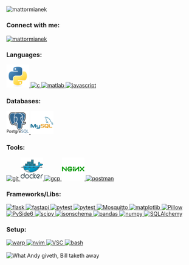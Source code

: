 <p align="left">
    <img src="https://komarev.com/ghpvc/?username=mattormianek&label=Profile%20views&color=0e75b6&style=flat" alt="mattormianek" height="25" width="130" />
</p>

<h3 align="left">Connect with me:</h3>
<p align="left">
    <a href="https://linkedin.com/in/mateuszormianek" target="_blank" rel="noreferrer">
        <img align="center" src="https://raw.githubusercontent.com/rahuldkjain/github-profile-readme-generator/master/src/images/icons/Social/linked-in-alt.svg" alt="mattormianek" height="30" width="60" />
    </a>
</p>

<h3 align="left">Languages:</h3>
<p align="left">
    <a href="https://www.python.org" target="_blank" rel="noreferrer">
        <img src="https://raw.githubusercontent.com/devicons/devicon/master/icons/python/python-original.svg" alt="python" width="60" height="60"/>
    </a>
    <a href="https://en.wikipedia.org/wiki/C%2B%2B" target="_blank" rel="noreferrer">
        <img src="https://upload.wikimedia.org/wikipedia/commons/thumb/1/18/ISO_C%2B%2B_Logo.svg/120px-ISO_C%2B%2B_Logo.svg.png" alt="c" width="60" height="60"/>
    </a>
    <a href="https://www.mathworks.com/" target="_blank" rel="noreferrer">
        <img src="https://upload.wikimedia.org/wikipedia/commons/2/21/Matlab_Logo.png" alt="matlab" width="60" height="60"/>
    </a>
    <a href="https://www.javascript.com/" target="_blank" rel="noreferrer">
        <img src="https://upload.wikimedia.org/wikipedia/commons/thumb/9/99/Unofficial_JavaScript_logo_2.svg/1200px-Unofficial_JavaScript_logo_2.svg.png" alt="javascript" width="60" height="60"/>
    </a>
</p>

<h3 align="left">Databases:</h3>
<p align="left">
    <a href="https://www.postgresql.org" target="_blank" rel="noreferrer">
        <img src="https://raw.githubusercontent.com/devicons/devicon/master/icons/postgresql/postgresql-original-wordmark.svg" alt="postgresql" width="60" height="60"/>
    </a>
    <a href="https://www.mysql.com/" target="_blank" rel="noreferrer">
        <img src="https://raw.githubusercontent.com/devicons/devicon/master/icons/mysql/mysql-original-wordmark.svg" alt="mysql" width="60" height="60"/>
    </a>
</p>

<h3 align="left">Tools:</h3>
<p align="left">
    <a href="https://git-scm.com/" target="_blank" rel="noreferrer">
        <img src="https://www.vectorlogo.zone/logos/git-scm/git-scm-icon.svg" alt="git" width="60" height="60"/>
    </a>
    <a href="https://www.docker.com/" target="_blank" rel="noreferrer">
        <img src="https://raw.githubusercontent.com/devicons/devicon/master/icons/docker/docker-original-wordmark.svg" alt="docker" width="60" height="60"/>
    </a>
    <a href="https://cloud.google.com" target="_blank" rel="noreferrer">
        <img src="https://www.vectorlogo.zone/logos/google_cloud/google_cloud-icon.svg" alt="gcp" width="60" height="60"/>
    </a>
    <a href="https://www.nginx.com" target="_blank" rel="noreferrer">
        <img src="https://raw.githubusercontent.com/devicons/devicon/master/icons/nginx/nginx-original.svg" alt="nginx" width="60" height="60"/>
    </a>
    <a href="https://postman.com" target="_blank" rel="noreferrer">
        <img src="https://www.vectorlogo.zone/logos/getpostman/getpostman-icon.svg" alt="postman" width="60" height="60"/>
    </a>
</p>
<h3 align="left">Frameworks/Libs:</h3>
<p align="left">
    <a href="https://flask.palletsprojects.com/" target="_blank" rel="noreferrer">
        <img src="https://www.softformance.com/wp-content/uploads/2022/07/1.2-Flask-Logo.jpg" alt="flask" width="60" height="60"/>
    </a>
    <a href="https://fastapi.tiangolo.com/" target="_blank" rel="noreferrer">
        <img src="https://fastapi.tiangolo.com/img/logo-margin/logo-teal.png" alt="fastapi" width="150" height="60"/>
    </a>
    <a href="https://docs.pytest.org/en/8.2.x/" target="_blank" rel="noreferrer">
        <img src="https://upload.wikimedia.org/wikipedia/commons/b/ba/Pytest_logo.svg" alt="pytest" width="90" height="60"/>
    </a>
     <a href="https://cython.org/" target="_blank" rel="noreferrer">
        <img src="https://avatars.githubusercontent.com/u/486082?v=4" alt="pytest" width="60" height="60"/>
    </a>
    <a href="https://mosquitto.org/" target="_blank" rel="noreferrer">
        <img src="https://projects.eclipse.org/sites/default/files/mosquitto-200px.png" alt="Mosquitto" width="60" height="60"/>
    </a>
    <a href="https://matplotlib.org/" target="_blank" rel="noreferrer">
        <img src="https://matplotlib.org/_static/images/logo2.svg" alt="matplotlib" width="90" height="60"/>
    </a>
    <a href="https://python-pillow.org/" target="_blank" rel="noreferrer">
        <img src="https://python-pillow.org/assets/images/pillow-logo-248x250.png" alt="Pillow" width="60" height="60"/>
    </a>
    <a href="https://www.qt.io/qt-for-python" target="_blank" rel="noreferrer">
        <img src="https://cdn.icon-icons.com/icons2/1381/PNG/512/qt_94938.png" alt="PySide6" width="60" height="60"/>
    </a>
    <a href="https://www.scipy.org/" target="_blank" rel="noreferrer">
        <img src="https://scipy.org/images/logo.svg" alt="scipy" width="60" height="60"/>
    </a>
    <a href="https://python-jsonschema.readthedocs.io/en/stable/" target="_blank" rel="noreferrer">
        <img src="https://avatars.githubusercontent.com/u/13019229?s=280&v=4" alt="jsonschema" width="60" height="60"/>
    </a>
    <a href="https://pandas.pydata.org/" target="_blank" rel="noreferrer">
        <img src="https://pandas.pydata.org/static/img/pandas_secondary.svg" alt="pandas" width="60" height="60"/>
    </a>
    <a href="https://numpy.org/" target="_blank" rel="noreferrer">
        <img src="https://numpy.org/images/logo.svg" alt="numpy" width="60" height="60"/>
    </a>
    <a href="https://www.sqlalchemy.org/" target="_blank" rel="noreferrer">
        <img src="https://encrypted-tbn0.gstatic.com/images?q=tbn:ANd9GcSuim-LaZV2h_liFO_YNZLMVZZbv47mTOxFkw&s" alt="SQLAlchemy" width="120" height="60"/>
    </a>
</p>

<h3 align="left">Setup:</h3>
<p align="left">
    <a href="https://www.warp.dev/" target="_blank" rel="noreferrer">
        <img src="https://yt3.googleusercontent.com/ejZ6-YCXwe7lJy0omZR0gjV2e7VryuQkIXwTB7lRLVi_uZw8ifr1iA6toGX_6d45TjVcb3LeSA=s900-c-k-c0x00ffffff-no-rj" alt="warp" width="60" height="60"/>
    </a>
    <a href="https://neovim.io/" target="_blank" rel="noreferrer">
        <img src="https://static-00.iconduck.com/assets.00/apps-neovim-icon-1024x1024-cvzervfu.png" alt="nvim" width="60" height="60"/>
    </a>
    <a href="https://www.gnu.org/software/emacs/" target="_blank" rel="noreferrer">
        <img src="https://blog.noblinkyblinky.com/wp-content/uploads/2017/09/vsc-logo.png" alt="VSC" width="60" height="60"/>
    </a>
    <a href="https://www.gnu.org/software/bash/" target="_blank" rel="noreferrer">
        <img src="https://encrypted-tbn0.gstatic.com/images?q=tbn:ANd9GcTJFDJLaUHfkk5JOqF2RTfK4m3RgHi3kM7Txw&s" alt="bash"  width="60" height="60"/>
    </a>

</br>
</br>
<img src="https://images.anandtech.com/doci/15990/202008172217431_575px.jpg" alt="What Andy giveth, Bill taketh away"/>
